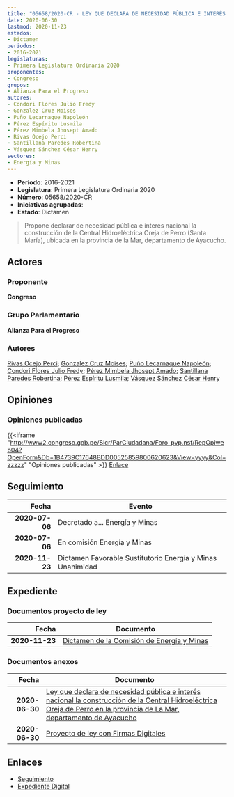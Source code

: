 ```yaml
---
title: "05658/2020-CR - LEY QUE DECLARA DE NECESIDAD PÚBLICA E INTERÉS NACIONAL LA CONSTRUCCIÓN DE LA CENTRAL HIDROELÉCTRICAA OREJA DE PERRO EN LA PROVINCIA DE LA MAR, DEPARTAMENTO DE AYACUCHO"
date: 2020-06-30
lastmod: 2020-11-23
estados:
- Dictamen
periodos:
- 2016-2021
legislaturas:
- Primera Legislatura Ordinaria 2020
proponentes:
- Congreso
grupos:
- Alianza Para el Progreso
autores:
- Condori Flores Julio Fredy
- Gonzalez Cruz Moises
- Puño Lecarnaque Napoleón
- Pérez Espíritu Lusmila
- Pérez Mimbela Jhosept Amado
- Rivas Ocejo Perci
- Santillana Paredes Robertina
- Vásquez Sánchez César Henry
sectores:
- Energía y Minas
---
```

- **Periodo**: 2016-2021
- **Legislatura**: Primera Legislatura Ordinaria 2020
- **Número**: 05658/2020-CR
- **Iniciativas agrupadas**: 
- **Estado**: Dictamen

> Propone declarar de necesidad pública e interés nacional la construcción de la Central Hidroeléctrica Oreja de Perro (Santa María), ubicada en la provincia de la Mar, departamento de Ayacucho.


## Actores

### Proponente

**Congreso**

### Grupo Parlamentario

**Alianza Para el Progreso**

### Autores

[Rivas Ocejo Perci](mailto:mailto:privas@congreso.gob.pe); [Gonzalez Cruz Moises](mailto:mailto:mgonzalezc@congreso.gob.pe); [Puño Lecarnaque Napoleón](mailto:mailto:npuno@congreso.gob.pe); [Condori Flores Julio Fredy](mailto:mailto:jcondori@congreso.gob.pe); [Pérez Mimbela Jhosept Amado](mailto:mailto:jperezm@congreso.gob.pe); [Santillana Paredes Robertina](mailto:mailto:rsantillana@congreso.gob.pe); [Pérez Espíritu Lusmila](mailto:mailto:lperez@congreso.gob.pe); [Vásquez Sánchez César Henry](mailto:mailto:cvasquezs@congreso.gob.pe)

## Opiniones

### Opiniones publicadas

{{<iframe "http://www2.congreso.gob.pe/Sicr/ParCiudadana/Foro_pvp.nsf/RepOpiweb04?OpenForm&Db=1B4739C17648BDD00525859800620623&View=yyyy&Col=zzzzz" "Opiniones publicadas" >}}
[Enlace](http://www2.congreso.gob.pe/Sicr/ParCiudadana/Foro_pvp.nsf/RepOpiweb04?OpenForm&Db=1B4739C17648BDD00525859800620623&View=yyyy&Col=zzzzz)


## Seguimiento

| Fecha | Evento |
|------:|--------|
| **2020-07-06** | Decretado a... Energía y Minas |
| **2020-07-06** | En comisión Energía y Minas |
| **2020-11-23** | Dictamen Favorable Sustitutorio Energía y Minas Unanimidad |

## Expediente

### Documentos proyecto de ley

| Fecha | Documento |
|------:|-----------|
| **2020-11-23** | [Dictamen de la Comisión de Energía y Minas](http://www.leyes.congreso.gob.pe/Documentos/2016_2021/Dictamenes/Proyectos_de_Ley/05658DC11MAY20201123.pdf) |

### Documentos anexos

| Fecha | Documento |
|------:|-----------|
| **2020-06-30** | [Ley que declara de necesidad pública e interés nacional la construcción de la Central Hidroeléctrica Oreja de Perro en la provincia de La Mar, departamento de Ayacucho](http://www.leyes.congreso.gob.pe/Documentos/2016_2021/Proyectos_de_Ley_y_de_Resoluciones_Legislativas/PL05658-20200630.pdf) |
| **2020-06-30** | [Proyecto de ley con Firmas Digitales](http://www.leyes.congreso.gob.pe/Documentos/2016_2021/Proyectos_de_Ley_y_de_Resoluciones_Legislativas/Proyectos_Firmas_digitales/PL05658.pdf) |

## Enlaces

- [Seguimiento](http://www2.congreso.gob.pe/Sicr/TraDocEstProc/CLProLey2016.nsf/f7fff46988ca05b1052578e100829cc7/d7b1d19a2b6d2b05052585980071eabc?OpenDocument)
- [Expediente Digital](http://www2.congreso.gob.pe/Sicr/TraDocEstProc/Expvirt_2011.nsf/visbusqptramdoc1621/05658?opendocument)

